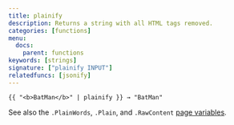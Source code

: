 ```yaml
---
title: plainify
description: Returns a string with all HTML tags removed.
categories: [functions]
menu:
  docs:
    parent: functions
keywords: [strings]
signature: ["plainify INPUT"]
relatedfuncs: [jsonify]
---
```


```go-html-template
{{ "<b>BatMan</b>" | plainify }} → "BatMan"
```

See also the `.PlainWords`, `.Plain`, and `.RawContent` [page variables][pagevars].

[pagevars]: /variables/page/
